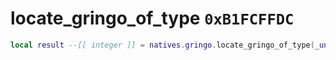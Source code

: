 # locate_gringo_of_type `0xB1FCFFDC`

```lua
local result --[[ integer ]] = natives.gringo.locate_gringo_of_type(_unk0 --[[ integer ]], _unk1 --[[ integer ]], _unk2 --[[ integer ]], _unk3 --[[ integer ]])
```